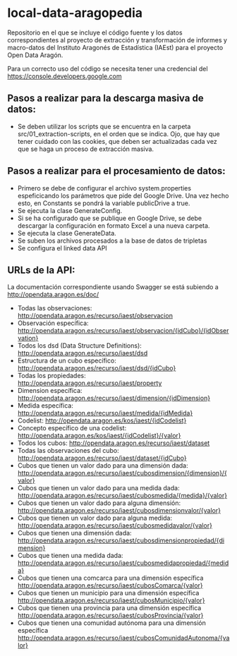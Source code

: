 # local-data-aragopedia 

Repositorio en el que se incluye el código fuente y los datos correspondientes al proyecto de extracción y transformación de informes y macro-datos del Instituto Aragonés de Estadística (IAEst) para el proyecto Open Data Aragón. 

Para un correcto uso del código se necesita tener una credencial del https://console.developers.google.com

## Pasos a realizar para la descarga masiva de datos:

* Se deben utilizar los scripts que se encuentra en la carpeta src/01_extraction-scripts, en el orden que se indica. Ojo, que hay que tener cuidado con las cookies, que deben ser actualizadas cada vez que se haga un proceso de extracción masiva.

## Pasos a realizar para el procesamiento de datos:

* Primero se debe de configurar el archivo system.properties espeficicando los parámetros que pide del Google Drive. Una vez hecho esto, en Constants se pondrá la variable publicDrive a true.
* Se ejecuta la clase GenerateConfig.
* Si se ha configurado que se publique en Google Drive, se debe descargar la configuración en formato Excel a una nueva carpeta.
* Se ejecuta la clase GenerateData.
* Se suben los archivos procesados a la base de datos de tripletas
* Se configura el linked data API

## URLs de la API:

La documentación correspondiente usando Swagger se está subiendo a http://opendata.aragon.es/doc/

* Todas las observaciones: http://opendata.aragon.es/recurso/iaest/observacion
* Observación específica: http://opendata.aragon.es/recurso/iaest/observacion/{idCubo}/{idObservation}
* Todos los dsd (Data Structure Definitions): http://opendata.aragon.es/recurso/iaest/dsd
* Estructura de un cubo específico: http://opendata.aragon.es/recurso/iaest/dsd/{idCubo}
* Todas los propiedades: http://opendata.aragon.es/recurso/iaest/property
* Dimension específica: http://opendata.aragon.es/recurso/iaest/dimension/{idDimension}
* Medida específica: http://opendata.aragon.es/recurso/iaest/medida/{idMedida}
* Codelist: http://opendata.aragon.es/kos/iaest/{idCodelist}
* Concepto específico de una codelist: http://opendata.aragon.es/kos/iaest/{idCodelist}/{valor}
* Todos los cubos: http://opendata.aragon.es/recurso/iaest/dataset
* Todas las observaciones del cubo: http://opendata.aragon.es/recurso/iaest/dataset/{idCubo}
* Cubos que tienen un valor dado para una dimensión dada: http://opendata.aragon.es/recurso/iaest/cubosdimension/{dimension}/{valor}
* Cubos que tienen un valor dado para una medida dada: http://opendata.aragon.es/recurso/iaest/cubosmedida/{medida}/{valor}
* Cubos que tienen un valor dado para alguna dimensión: http://opendata.aragon.es/recurso/iaest/cubosdimensionvalor/{valor}
* Cubos que tienen un valor dado para alguna medida: http://opendata.aragon.es/recurso/iaest/cubosmedidavalor/{valor}
* Cubos que tienen una dimensión dada: http://opendata.aragon.es/recurso/iaest/cubosdimensionpropiedad/{dimension}
* Cubos que tienen una medida dada: http://opendata.aragon.es/recurso/iaest/cubosmedidapropiedad/{medida}
* Cubos que tienen una comcarca para una dimensión específica http://opendata.aragon.es/recurso/iaest/cubosComarca/{valor}
* Cubos que tienen un municipio para una dimensión específica http://opendata.aragon.es/recurso/iaest/cubosMunicipio/{valor}
* Cubos que tienen una provincia para una dimensión específica http://opendata.aragon.es/recurso/iaest/cubosProvincia/{valor}
* Cubos que tienen una comunidad autónoma para una dimensión específica http://opendata.aragon.es/recurso/iaest/cubosComunidadAutonoma/{valor}



